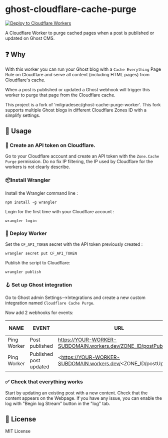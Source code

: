 # ghost-cloudflare-cache-purge

[![Deploy to Cloudflare Workers](https://github.com/ltoinel/ghost-cloudflare-cache-purge/actions/workflows/deploy.yml/badge.svg)](https://github.com/ltoinel/ghost-cloudflare-cache-purge/actions/workflows/deploy.yml)

A Cloudflare Worker to purge cached pages when a post is published or updated on Ghost CMS.

## ❓ Why

With this worker you can run your Ghost blog with a `Cache Everything` Page Rule on Cloudflare and serve all content (including HTML pages) from Cloudflare's cache.

When a post is published or updated a Ghost webhook will trigger this worker to purge that page from the Cloudflare cache.

This project is a fork of 'milgradesec/ghost-cache-purge-worker'.
This fork supports multiple Ghost blogs in different Cloudflare Zones ID with a simplify settings.

## 📙 Usage

### 🔑 Create an API token on Cloudflare.

Go to your Cloudflare account and create an API token with the `Zone.Cache Purge` permission.
Do no fix IP filtering, the IP used by Cloudflare for the workers is not clearly describe.

### 📦Install Wrangler

Install the Wrangler command line : 

```shell
npm install -g wrangler
```

Login for the first time with your Cloudflare account :

```shell
wrangler login
```

### 🚀 Deploy Worker

Set the `CF_API_TOKEN` secret with the API token previously created :

```shell
wrangler secret put CF_API_TOKEN
```

Publish the script to Cloudflare:

```shell
wrangler publish
```

### 🪝 Set up Ghost integration

Go to Ghost admin Settings-->Integrations and create a new custom integration named `Cloudflare Cache Purge`.

Now add 2 webhooks for events:

| NAME        | EVENT                  | URL                                                                    | LAST TRIGGERED |
| ----------- | ---------------------- | ---------------------------------------------------------------------- | -------------- |
| Ping Worker | Post published         | <https://YOUR-WORKER-SUBDOMAIN.workers.dev/ZONE_ID/postPublished> | Not triggered  |
| Ping Worker | Published post updated | <https://YOUR-WORKER-SUBDOMAIN.workers.dev/<ZONE_ID/postUpdated>  | Not triggered  |

<!-- ### ⚙️ Configure Ghost caching -->

### ✅ Check that everything works 

Start by updating an existing post with a new content. Check that the content appears on the Webpage.
If you have any issue, you can enable the log with "Begin log Stream" button in the "log" tab.

## 📜 License

MIT License
